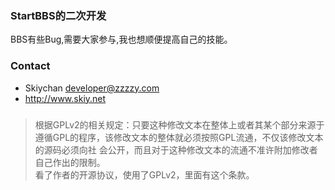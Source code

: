### StartBBS的二次开发BBS有些Bug,需要大家参与,我也想顺便提高自己的技能。### Contact* Skiychan <developer@zzzzy.com>   * http://www.skiy.net###> 根据GPLv2的相关规定：只要这种修改文本在整体上或者其某个部分来源于遵循GPL的程序，该修改文本的整体就必须按照GPL流通，不仅该修改文本的源码必须向社 会公开，而且对于这种修改文本的流通不准许附加修改者自己作出的限制。   看了作者的开源协议，使用了GPLv2，里面有这个条款。